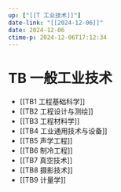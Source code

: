```yaml
---
up: ["[[T 工业技术]]"]
date-link: "[[2024-12-06]]"
date: 2024-12-06
ctime-p: 2024-12-06T17:12:34
---
```


# TB 一般工业技术

- [[TB1 工程基础科学]]
- [[TB2 工程设计与测绘]]
- [[TB3 工程材料学]]
- [[TB4 工业通用技术与设备]]
- [[TB5 声学工程]]
- [[TB6 制冷工程]]
- [[TB7 真空技术]]
- [[TB8 摄影技术]]
- [[TB9 计量学]]
